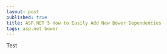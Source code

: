 ```yaml
---
layout: post
published: true
title: ASP.NET 5 How to Easily Add New Bower Dependencies
tags: asp.net bower
---
```



Test
